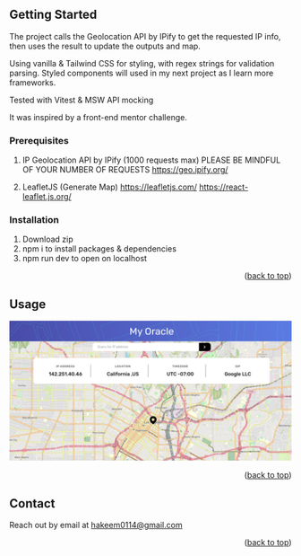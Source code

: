 
<!-- GETTING STARTED -->
## Getting Started 

The project calls the Geolocation API by IPify to get the requested IP info, then uses the result to update the outputs and map. 

Using vanilla & Tailwind CSS for styling, with regex strings for validation parsing. Styled components will used in my next project as I learn more frameworks.

Tested with Vitest & MSW API mocking

It was inspired by a front-end mentor challenge.

### Prerequisites

1. IP Geolocation API by IPify (1000 requests max)
PLEASE BE MINDFUL OF YOUR NUMBER OF REQUESTS
https://geo.ipify.org/

2. LeafletJS (Generate Map)
https://leafletjs.com/
https://react-leaflet.js.org/


### Installation

1. Download zip
2. npm i to install packages & dependencies
3. npm run dev to open on localhost

<p align="right">(<a href="#readme-top">back to top</a>)</p>


<!-- PREVIEW -->
## Usage
![home](./src/assets/MyOracle.png)

<p align="right">(<a href="#readme-top">back to top</a>)</p>


<!-- CONTACT -->
## Contact

Reach out by email at hakeem0114@gmail.com

<p align="right">(<a href="#readme-top">back to top</a>)</p>
